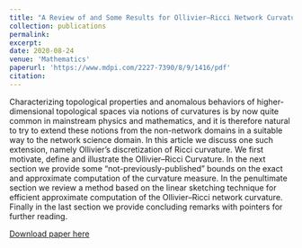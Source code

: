 ```yaml
---
title: "A Review of and Some Results for Ollivier–Ricci Network Curvature"
collection: publications
permalink: 
excerpt: 
date: 2020-08-24
venue: 'Mathematics'
paperurl: 'https://www.mdpi.com/2227-7390/8/9/1416/pdf'
citation: 
---
```


Characterizing topological properties and anomalous behaviors of higher-dimensional topological spaces via notions of curvatures is by now quite common in mainstream physics and mathematics, and it is therefore natural to try to extend these notions from the non-network domains in a suitable way to the network science domain. In this article we discuss one such extension, namely Ollivier’s discretization of Ricci curvature. We first motivate, define and illustrate the Ollivier–Ricci Curvature. In the next section we provide some “not-previously-published” bounds on the exact and approximate computation of the curvature measure. In the penultimate section we review a method based on the linear sketching technique for efficient approximate computation of the Ollivier–Ricci network curvature. Finally in the last section we provide concluding remarks with pointers for further reading.

[Download paper here](https://www.mdpi.com/2227-7390/8/9/1416/pdf) 